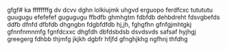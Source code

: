 gfgf# ka
ffffffffg
dv dcvv
dghn
lolkiujmk
uhgvd
erguopo
ferdfcxc
tutututu
guugugu
efefefef
gugugugu
ffbdfb
ghmhgtm
fdbfdb
dehbdreht
fdsvgbefds
ddfb
dfnfd
dfbfdb
dhgngbn
fdgbfdfdb
hj,jh,
fghgfhn
gfnfgjmhtgkj
gfnnfnmnmfg
fgnfdcxxc
dhgfdh
dbfdsbdsb
dsvdsvds
safsaf
hyjhgj
greegerg
fdhbb
thjmfg
jkjkh
dgbfr
hfjfd
gfnghjkhg
ngfhnj
thfdhg
